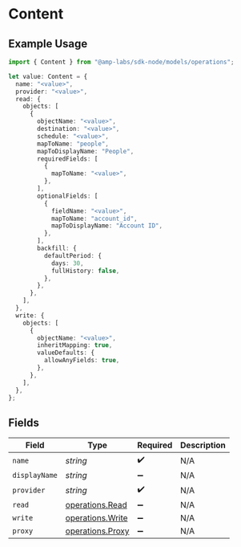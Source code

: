 # Content

## Example Usage

```typescript
import { Content } from "@amp-labs/sdk-node/models/operations";

let value: Content = {
  name: "<value>",
  provider: "<value>",
  read: {
    objects: [
      {
        objectName: "<value>",
        destination: "<value>",
        schedule: "<value>",
        mapToName: "people",
        mapToDisplayName: "People",
        requiredFields: [
          {
            mapToName: "<value>",
          },
        ],
        optionalFields: [
          {
            fieldName: "<value>",
            mapToName: "account_id",
            mapToDisplayName: "Account ID",
          },
        ],
        backfill: {
          defaultPeriod: {
            days: 30,
            fullHistory: false,
          },
        },
      },
    ],
  },
  write: {
    objects: [
      {
        objectName: "<value>",
        inheritMapping: true,
        valueDefaults: {
          allowAnyFields: true,
        },
      },
    ],
  },
};
```

## Fields

| Field                                                | Type                                                 | Required                                             | Description                                          |
| ---------------------------------------------------- | ---------------------------------------------------- | ---------------------------------------------------- | ---------------------------------------------------- |
| `name`                                               | *string*                                             | :heavy_check_mark:                                   | N/A                                                  |
| `displayName`                                        | *string*                                             | :heavy_minus_sign:                                   | N/A                                                  |
| `provider`                                           | *string*                                             | :heavy_check_mark:                                   | N/A                                                  |
| `read`                                               | [operations.Read](../../models/operations/read.md)   | :heavy_minus_sign:                                   | N/A                                                  |
| `write`                                              | [operations.Write](../../models/operations/write.md) | :heavy_minus_sign:                                   | N/A                                                  |
| `proxy`                                              | [operations.Proxy](../../models/operations/proxy.md) | :heavy_minus_sign:                                   | N/A                                                  |